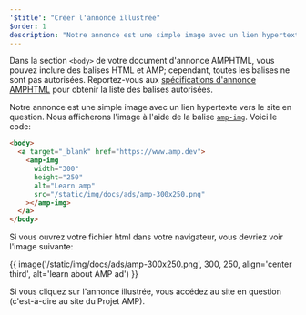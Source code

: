 ```yaml
---
'$title': "Créer l'annonce illustrée"
$order: 1
description: "Notre annonce est une simple image avec un lien hypertexte vers le site en question. Nous afficherons l'image à l'aide de la balise amp-img. Voici le code: ..."
---
```


Dans la section `<body>` de votre document d'annonce AMPHTML, vous pouvez inclure des balises HTML et AMP; cependant, toutes les balises ne sont pas autorisées. Reportez-vous aux [spécifications d'annonce AMPHTML](../../../../documentation/guides-and-tutorials/learn/a4a_spec.md#allowed-amp-extensions-and-builtins) pour obtenir la liste des balises autorisées.

Notre annonce est une simple image avec un lien hypertexte vers le site en question. Nous afficherons l'image à l'aide de la balise [`amp-img`](../../../../documentation/components/reference/amp-img.md). Voici le code:

```html
<body>
  <a target="_blank" href="https://www.amp.dev">
    <amp-img
      width="300"
      height="250"
      alt="Learn amp"
      src="/static/img/docs/ads/amp-300x250.png"
    ></amp-img>
  </a>
</body>
```

Si vous ouvrez votre fichier html dans votre navigateur, vous devriez voir l'image suivante:

{{ image('/static/img/docs/ads/amp-300x250.png', 300, 250, align='center third', alt='learn about AMP ad') }}

Si vous cliquez sur l'annonce illustrée, vous accédez au site en question (c'est-à-dire au site du Projet AMP).
